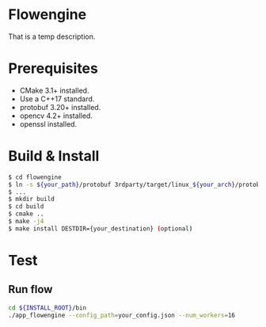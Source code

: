 # Flowengine

That is a temp description.

# Prerequisites
- CMake 3.1+ installed.
- Use a C++17 standard.
- protobuf 3.20+ installed.
- opencv 4.2+ installed.
- openssl installed.

# Build & Install
```bash
$ cd flowengine
$ ln -s ${your_path}/protobuf 3rdparty/target/linux_${your_arch}/protobuf
$ ...
$ mkdir build
$ cd build
$ cmake ..
$ make -j4
$ make install DESTDIR={your_destination} (optional)
```
# Test
## Run flow
  ```bash
  cd ${INSTALL_ROOT}/bin
  ./app_flowengine --config_path=your_config.json --num_workers=16
  ```
